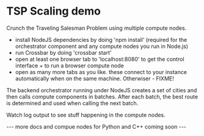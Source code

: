 # TSP Scaling demo

Crunch the Traveling Salesman Problem using multiple compute nodes.

- install NodeJS dependencies by doing 'npm install' (required for the orchestrator component and any compute nodes you run in Node.js)
- run Crossbar by doing 'crossbar start'
- open at least one browser tab to 'localhost:8080' to get the control interface + to run a browser compute node
- open as many more tabs as you like. these connect to your instance automatically when on the same machine. Otherwiser - FIXME!

The backend orchestrator running under NodeJS creates a set of cities and then  calls compute components in batches. After each batch, the best route is determined and used when calling the next batch.

Watch log output to see stuff happening in the compute nodes.

--- more docs and compue nodes for Python and C++ coming soon ---
